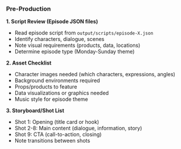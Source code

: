 ### Pre-Production

**1. Script Review (Episode JSON files)**
- Read episode script from `output/scripts/episode-X.json`
- Identify characters, dialogue, scenes
- Note visual requirements (products, data, locations)
- Determine episode type (Monday-Sunday theme)

**2. Asset Checklist**
- Character images needed (which characters, expressions, angles)
- Background environments required
- Props/products to feature
- Data visualizations or graphics needed
- Music style for episode theme

**3. Storyboard/Shot List**
- Shot 1: Opening (title card or hook)
- Shot 2-8: Main content (dialogue, information, story)
- Shot 9: CTA (call-to-action, closing)
- Note transitions between shots
